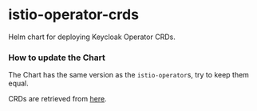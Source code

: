 # istio-operator-crds

Helm chart for deploying Keycloak Operator CRDs.

### How to update the Chart

The Chart has the same version as the `istio-operator`s, try to keep them equal.

CRDs are retrieved from [here](https://github.com/istio/istio/tree/master/manifests/charts/istio-operator/crds).
